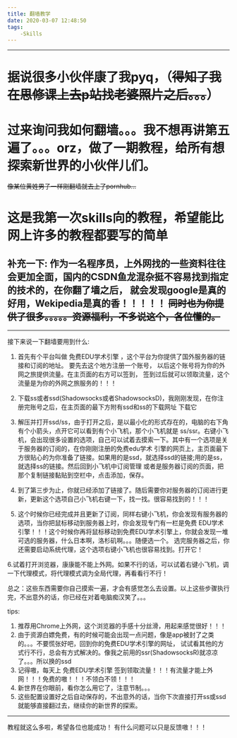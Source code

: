 ```yaml
---
title: 翻墙教学
date: 2020-03-07 12:48:50
tags: 
    -Skills
---
```


---

<!--more-->

# 据说很多小伙伴康了我pyq，（~~得知了我在思修课上去p站找老婆照片之后。。。~~）
# 过来询问我如何翻墙。。。我不想再讲第五遍了。。。orz，做了一期教程，给所有想探索新世界的小伙伴儿们。
~~像某位黄姓男子一样刚翻墙就去上了pornhub...~~

# 这是我第一次skills向的教程，希望能比网上许多的教程都要写的简单
补充一下: 作为一名程序员，上外网找的一些资料往往会更加全面，国内的CSDN鱼龙混杂挺不容易找到指定的技术的，在你翻了墙之后，
就会发现google是真的好用，Wekipedia是真的香！！！！！
~~同时也为你提供了很多。。。。。资源福利，不多说这个，各位懂的。~~
---

---
接下来说一下翻墙要用到什么:
1. 首先有个平台叫做   免费EDU学术引擎   ，这个平台为你提供了国外服务器的链接和订阅的地址。
要先去这个地方注册一个账号， 以后这个账号将为你的外网之旅提供流量。在主页面的右方可以签到，
签到过后就可以领取流量，这个流量是为你的外网之旅服务的！！！

2. 下载ss或者ssd(Shadowsocks或者ShadowsocksD)，我刚刚发现，在你注册完账号之后，在主页面的最下方附有ssd和ss的下载网址
下载它

3. 解压并打开ssd/ss，由于打开之后，是以最小化的形式存在的，电脑的右下角有个小箭头，点开它可以看到有个小飞机，那个小飞机就是
ss/ssr。右键小飞机，会出现很多设置的选项，自己可以试着去摸索一下。其中有一个选项是关于服务器的订阅的，在你刚刚注册的免费edu学术
引擎的网页上，主页面最下方很贴心的为你准备了链接。如果用的是ssd，就选择ssd的链接;用的是ss，就选择ss的链接。然后回到小飞机中订阅管理
或者是服务器订阅的页面，把那个复制链接黏贴到空栏中，点击添加，保存。

4. 到了第三步为止，你就已经添加了链接了。随后需要你对服务器的订阅进行更新，更新这个选项自己小飞机右键一下，找一找。很容易找到的！！！

5. 这个时候你已经完成并且更新了订阅，同样右键小飞机，你会发现有服务器的选项，当你把鼠标移动到服务器上时，你会发现专门有一栏是免费
EDU学术引擎！！！这个时候你再将鼠标移动到免费EDU学术引擎上，你就会发现一堆可选的服务器，什么日本啊，洛杉矶啊。。。随便选一个。
选完服务器之后，你还需要启动系统代理，这个选项右键小飞机也很容易找到。打开它！

6.试着打开浏览器，康康能不能上外网。如果不行的话，可以试着右键小飞机，调一下代理模式，将代理模式调为全局代理，再看看行不行！

总之：这些东西需要你自己摸索一遍，才会有感觉怎么去设置。以上这些步骤执行完，不出意外的话，你已经在对着电脑痴汉笑了。。。

tips: 
1. 推荐用Chrome上外网，这个浏览器的手感十分丝滑，用起来感觉很好！！！
2. 由于资源白嫖免费，有的时候可能会出现一点问题，像是app被封了之类的。。。不要慌张好吧，回到你的免费EDU学术引擎的网址，
试试看其他的方式行不行，总会有方式解决的。像我之前用的ssr(ShadowsocksR)就凉凉了。。。所以换的ssd
3. 记得嗷，每天上 免费EDU学术引擎 签到领取流量！！！有流量才能上外网！！！免费的嗷！！！不领白不领！！！
4. 新世界在你眼前，看你怎么用它了，注意节制。。。
5. 这些配置设置好之后自动保存的，不出意外的话，当你下次直接打开ss或ssd就能够直接翻过去，继续你的新世界的探索。
---

教程就这么多啦，希望各位也能成功！
有什么问题可以只是反馈嗷！！！